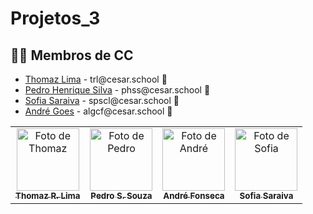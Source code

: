 # Projetos_3

## 👩‍💻 Membros de CC

<ul>
  <li>
    <a href="https://github.com/Thomazrlima">Thomaz Lima</a> - trl@cesar.school 📩
  </li>
  <li>
    <a href="https://github.com/hsspedro">Pedro Henrique Silva</a> - phss@cesar.school 📩
  </li>
  <li>
    <a href="https://github.com/Sofia-Saraiva">Sofia Saraiva</a> - spscl@cesar.school 📩
  </li>
  <li>
    <a href="https://github.com/Nerebo">André Goes</a> - algcf@cesar.school 📩
  </li>
</ul>

<!--
## 👨‍🎨 Membros de Design

<ul>
  <li>
    <a href="https://www.linkedin.com/in/clara-batista-sobral-de-oliveira-351947265/">Clara Sobral</a> - cbso@cesar.school 📩
  </li>
  <li>
    <a href="https://emillysaobento.carrd.co/?fbclid=PAAabKO9AleSjDVm8NMYDXGLUNwpeUD4miwivqiBgTNcZ-TlBikS4EclilYdA">Emilly São Bento</a> - eccsb@cesar.school 📩
  </li>
  <li>
    <a href="https://linktr.ee/DylanVieira?utm_source=linktree_admin_share">Dylan Vieira</a> - dvma@cesar.school 📩
  </li>
  <li>
    <a href="https://www.linkedin.com/in/jo%C3%A3ofilipemafraalmeida/">João Almeida</a> - jfma2@cesar.school 📩
  </li>
</ul>

-->

<table>
  <tr>
    <td align="center">
      <a href="https://github.com/Thomazrlima">
        <img src="https://avatars3.githubusercontent.com/Thomazrlima" width="100px;" alt="Foto de Thomaz"/><br>
        <sub>
          <b>Thomaz R. Lima</b>
        </sub>
      </a>
    </td>
    <td align="center">
      <a href="https://github.com/hsspedro">
        <img src="https://avatars.githubusercontent.com/hsspedro" width="100px;" alt="Foto de Pedro"/><br>
        <sub>
          <b>Pedro S. Souza</b>
        </sub>
      </a>
    </td>
    <td align="center">
      <a href="https://github.com/Nerebo">
        <img src="https://avatars.githubusercontent.com/Nerebo" width="100px;" alt="Foto de André"/><br>
        <sub>
          <b>André Fonseca</b>
        </sub>
      </a>
    </td>
    <td align="center">
      <a href="https://github.com/Sofia-Saraiva">
        <img src="https://avatars.githubusercontent.com/Sofia-Saraiva" width="100px;" alt="Foto de Sofia"/><br>
        <sub>
          <b>Sofia Saraiva</b>
        </sub>
      </a>
    </td>
  </tr>
</table>
